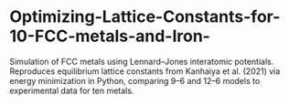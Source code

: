 # Optimizing-Lattice-Constants-for-10-FCC-metals-and-Iron-
Simulation of FCC metals using Lennard–Jones interatomic potentials. Reproduces equilibrium lattice constants from Kanhaiya et al. (2021) via energy minimization in Python, comparing 9–6 and 12–6 models to experimental data for ten metals.
